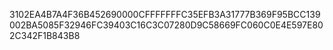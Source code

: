 3102EA4B7A4F36B452690000CFFFFFFFC35EFB3A31777B369F95BCC139002BA5085F32946FC39403C16C3C07280D9C58669FC060C0E4E597E802C342F1B843B8
